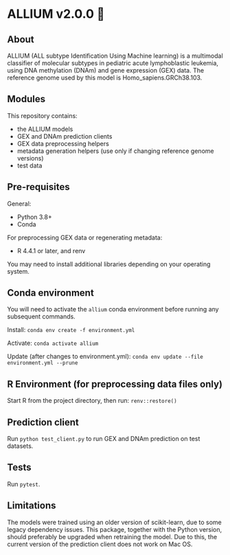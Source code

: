 # ALLIUM v2.0.0 :garlic:

## About

ALLIUM (ALL subtype Identification Using Machine learning) is a multimodal classifier of molecular subtypes in pediatric acute lymphoblastic leukemia, using DNA methylation (DNAm) and gene expression (GEX) data. The reference genome used by this model is Homo_sapiens.GRCh38.103.

## Modules

This repository contains:
- the ALLIUM models
- GEX and DNAm prediction clients
- GEX data preprocessing helpers
- metadata generation helpers (use only if changing reference genome versions)
- test data

## Pre-requisites
General:
- Python 3.8+
- Conda

For preprocessing GEX data or regenerating metadata:
- R 4.4.1 or later, and renv

You may need to install additional libraries depending on your operating system.

## Conda environment
You will need to activate the `allium` conda environment before running any subsequent commands.

Install: `conda env create -f environment.yml`

Activate: `conda activate allium`

Update (after changes to environment.yml): `conda env update --file environment.yml --prune`

## R Environment (for preprocessing data files only)
Start R from the project directory, then run: `renv::restore()`

## Prediction client
Run `python test_client.py` to run GEX and DNAm prediction on test datasets.

## Tests
Run `pytest`.

## Limitations
The models were trained using an older version of scikit-learn, due to some legacy dependency issues. This package, together with the Python version, should preferably be upgraded when retraining the model. Due to this, the current version of the prediction client does not work on Mac OS.

